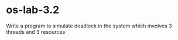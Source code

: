 # os-lab-3.2
 Write a program to simulate deadlock in the system which involves 3 threads and 3 resources
